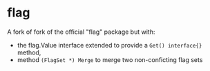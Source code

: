 flag
=======

A fork of fork of the official "flag" package but with:

 * the flag.Value interface extended to provide a ``Get() interface{}`` method,
 * method ``(FlagSet *) Merge`` to merge two non-conficting flag sets

